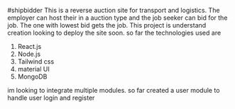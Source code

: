 #shipbidder
This is a reverse auction site for transport and logistics. The employer can host their in a auction type and the job seeker can bid for the job. The one with lowest bid gets the job.
This project is understand creation looking to deploy the site soon.
so far the technologies used are
1. React.js
2. Node.js
3. Tailwind css
4. material UI
5. MongoDB

im looking to integrate multiple modules. so far created a user module to handle user login and register
